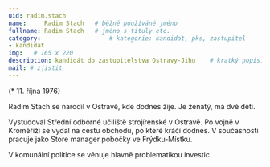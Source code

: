```yaml
---
uid: radim.stach
name:     Radim Stach  	# běžně používáné jméno
fullname: Radim Stach  	# jméno s tituly etc.
category:                 	# kategorie: kandidat, pks, zastupitel
- kandidat 
img:   # 165 x 220
description: kandidát do zastupitelstva Ostravy-Jihu   	# kratký popis, max 160 znaků
mail: # zjistit
---
```


(* 11. října 1976)

Radim Stach se narodil v Ostravě, kde dodnes žije. Je ženatý, má dvě děti.

Vystudoval Střední odborné učiliště strojírenské v Ostravě. Po vojně v Kroměříži se vydal na cestu obchodu, po které kráčí dodnes. V současnosti pracuje jako Store manager pobočky ve Frýdku-Místku.

V komunální politice se věnuje hlavně problematikou investic.
